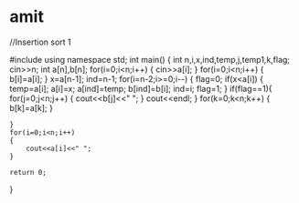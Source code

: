 # amit
//Insertion sort 1

#include<iostream>
using namespace std;
int main()
{
    int n,i,x,ind,temp,j,temp1,k,flag;
    cin>>n;
    int a[n],b[n];
    for(i=0;i<n;i++)
    {
        cin>>a[i];
    }
    for(i=0;i<n;i++)
    {
        b[i]=a[i];
    }
    x=a[n-1];
    ind=n-1;
    for(i=n-2;i>=0;i--)
    {
        flag=0;
        if(x<a[i])
        {
            temp=a[i];
            a[i]=x;
            a[ind]=temp;
            b[ind]=b[i];
            ind=i;
            flag=1;
        }
        if(flag==1){
        for(j=0;j<n;j++)
        {
            cout<<b[j]<<" ";
        }
        cout<<endl;
        }
        for(k=0;k<n;k++)
        {
        b[k]=a[k];
        }
        
    }
    for(i=0;i<n;i++)
    {
        cout<<a[i]<<" ";
    }
    
    return 0;
}
